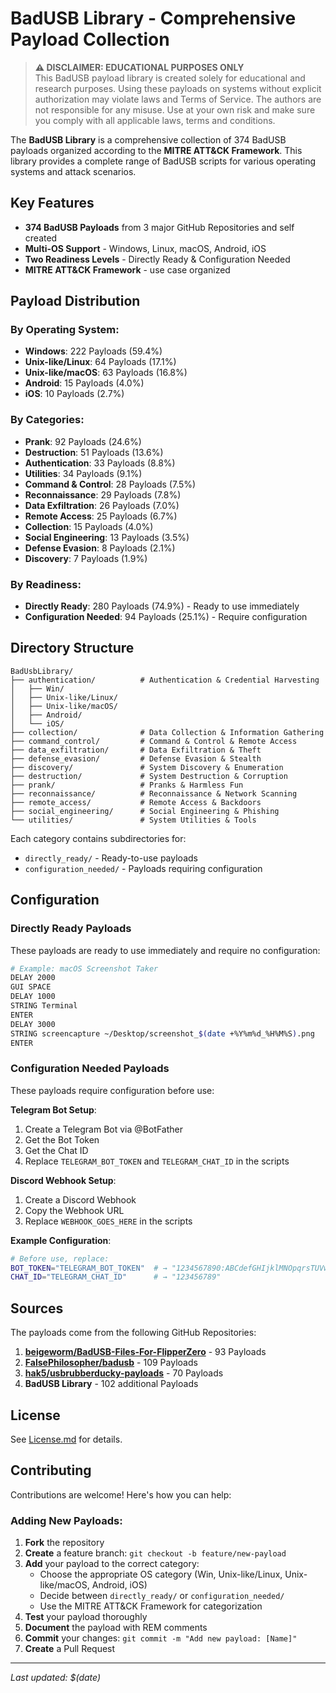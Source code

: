 # **BadUSB Library - Comprehensive Payload Collection**

> **⚠️ DISCLAIMER: EDUCATIONAL PURPOSES ONLY**  
> This BadUSB payload library is created solely for educational and research purposes.
> Using these payloads on systems without explicit authorization may violate laws and Terms of Service.
> The authors are not responsible for any misuse. Use at your own risk and make sure you comply with all applicable laws, terms and conditions.

The **BadUSB Library** is a comprehensive collection of 374 BadUSB payloads organized according to the **MITRE ATT&CK Framework**. This library provides a complete range of BadUSB scripts for various operating systems and attack scenarios.

## **Key Features**

- **374 BadUSB Payloads** from 3 major GitHub Repositories and self created
- **Multi-OS Support** - Windows, Linux, macOS, Android, iOS
- **Two Readiness Levels** - Directly Ready & Configuration Needed
- **MITRE ATT&CK Framework** - use case organized

## **Payload Distribution**

### **By Operating System:**
- **Windows**: 222 Payloads (59.4%)
- **Unix-like/Linux**: 64 Payloads (17.1%)
- **Unix-like/macOS**: 63 Payloads (16.8%)
- **Android**: 15 Payloads (4.0%)
- **iOS**: 10 Payloads (2.7%)

### **By Categories:**
- **Prank**: 92 Payloads (24.6%)
- **Destruction**: 51 Payloads (13.6%)
- **Authentication**: 33 Payloads (8.8%)
- **Utilities**: 34 Payloads (9.1%)
- **Command & Control**: 28 Payloads (7.5%)
- **Reconnaissance**: 29 Payloads (7.8%)
- **Data Exfiltration**: 26 Payloads (7.0%)
- **Remote Access**: 25 Payloads (6.7%)
- **Collection**: 15 Payloads (4.0%)
- **Social Engineering**: 13 Payloads (3.5%)
- **Defense Evasion**: 8 Payloads (2.1%)
- **Discovery**: 7 Payloads (1.9%)

### **By Readiness:**
- **Directly Ready**: 280 Payloads (74.9%) - Ready to use immediately
- **Configuration Needed**: 94 Payloads (25.1%) - Require configuration

## **Directory Structure**

```
BadUsbLibrary/
├── authentication/          # Authentication & Credential Harvesting
│   ├── Win/
│   ├── Unix-like/Linux/
│   ├── Unix-like/macOS/
│   ├── Android/
│   └── iOS/
├── collection/              # Data Collection & Information Gathering
├── command_control/         # Command & Control & Remote Access
├── data_exfiltration/       # Data Exfiltration & Theft
├── defense_evasion/         # Defense Evasion & Stealth
├── discovery/               # System Discovery & Enumeration
├── destruction/             # System Destruction & Corruption
├── prank/                   # Pranks & Harmless Fun
├── reconnaissance/          # Reconnaissance & Network Scanning
├── remote_access/           # Remote Access & Backdoors
├── social_engineering/      # Social Engineering & Phishing
└── utilities/               # System Utilities & Tools
```

Each category contains subdirectories for:
- `directly_ready/` - Ready-to-use payloads
- `configuration_needed/` - Payloads requiring configuration

## **Configuration**

### **Directly Ready Payloads**
These payloads are ready to use immediately and require no configuration:
```bash
# Example: macOS Screenshot Taker
DELAY 2000
GUI SPACE
DELAY 1000
STRING Terminal
ENTER
DELAY 3000
STRING screencapture ~/Desktop/screenshot_$(date +%Y%m%d_%H%M%S).png
ENTER
```

### **Configuration Needed Payloads**
These payloads require configuration before use:

**Telegram Bot Setup**:
1. Create a Telegram Bot via @BotFather
2. Get the Bot Token
3. Get the Chat ID
4. Replace `TELEGRAM_BOT_TOKEN` and `TELEGRAM_CHAT_ID` in the scripts

**Discord Webhook Setup**:
1. Create a Discord Webhook
2. Copy the Webhook URL
3. Replace `WEBHOOK_GOES_HERE` in the scripts

**Example Configuration**:
```bash
# Before use, replace:
BOT_TOKEN="TELEGRAM_BOT_TOKEN"  # → "1234567890:ABCdefGHIjklMNOpqrsTUVwxyz"
CHAT_ID="TELEGRAM_CHAT_ID"      # → "123456789"
```

## **Sources**

The payloads come from the following GitHub Repositories:

1. **[beigeworm/BadUSB-Files-For-FlipperZero](https://github.com/beigeworm/BadUSB-Files-For-FlipperZero)** - 93 Payloads
2. **[FalsePhilosopher/badusb](https://github.com/FalsePhilosopher/badusb)** - 109 Payloads  
3. **[hak5/usbrubberducky-payloads](https://github.com/hak5/usbrubberducky-payloads)** - 70 Payloads
4. **BadUSB Library** - 102 additional Payloads

## **License**

See [License.md](License.md) for details.

## **Contributing**

Contributions are welcome! Here's how you can help:

### **Adding New Payloads:**
1. **Fork** the repository
2. **Create** a feature branch: `git checkout -b feature/new-payload`
3. **Add** your payload to the correct category:
   - Choose the appropriate OS category (Win, Unix-like/Linux, Unix-like/macOS, Android, iOS)
   - Decide between `directly_ready/` or `configuration_needed/`
   - Use the MITRE ATT&CK Framework for categorization
4. **Test** your payload thoroughly
5. **Document** the payload with REM comments
6. **Commit** your changes: `git commit -m "Add new payload: [Name]"`
7. **Create** a Pull Request

---

*Last updated: $(date)*
